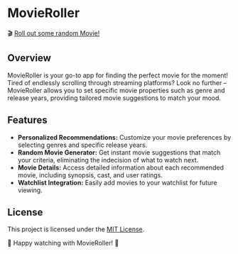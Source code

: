 # MovieRoller

🎬 [Roll out some random Movie!](https://movierollerbywader-rp.netlify.app)

## Overview

MovieRoller is your go-to app for finding the perfect movie for the moment! Tired of endlessly scrolling through streaming platforms? Look no further – MovieRoller allows you to set specific movie properties such as genre and release years, providing tailored movie suggestions to match your mood.

## Features

-  **Personalized Recommendations:** Customize your movie preferences by selecting genres and specific release years.
-  **Random Movie Generator:** Get instant movie suggestions that match your criteria, eliminating the indecision of what to watch next.
-  **Movie Details:** Access detailed information about each recommended movie, including synopsis, cast, and user ratings.
-  **Watchlist Integration:** Easily add movies to your watchlist for future viewing.

## License

This project is licensed under the [MIT License](LICENSE).

🎥 Happy watching with MovieRoller! 🍿
